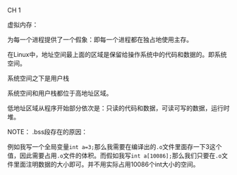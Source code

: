 CH 1 

虚拟内存：

为每一个进程提供了一个假象：即每一个进程都在独占地使用主存。

在Linux中，地址空间最上面的区域是保留给操作系统中的代码和数据的。即系统空间。

系统空间之下是用户栈

系统空间和用户栈都位于高地址区域。

低地址区域从程序开始部分依次是：只读的代码和数据，可读可写的数据，运行时堆。

NOTE： .bss段存在的原因：

例如我写一个全局变量`int a=3;`那么我需要在编译出的`.o`文件里面存一下3这个值，因此需要占用`.o`文件的体积。而假如我写`int a[10086];`那么我们只要在`.o`文件里面注明数据的大小即可。并不用实际占用10086个int大小的空间。

